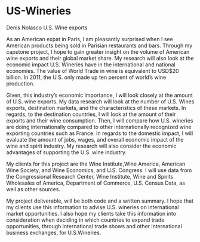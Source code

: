 # US-Wineries
Denis Nolasco
U.S. Wine exports 


As an American expat in Paris, I am pleasantly surprised when I see American products being sold in Parisian restaurants and bars.  Through my capstone project, I hope to gain greater insight on the volume of American wine exports and their global market share.   My research will also look at the economic impact U.S. Wineries have in the international and national economies.  The value of World Trade in wine is equivalent to USD$20 billion.  In 2011, the U.S. only made up ten percent of world’s wine production.  


Given, this industry’s economic importance, I will look closely at the amount of U.S. wine exports.  My data research will look at the number of U.S. Wines exports, destination markets, and the characteristics of these markets.  In regards, to the destination countries, I will look at the amount of their exports and their wine consumption. Then, I will compare how U.S. wineries are doing internationally compared to other internationally recognized wine exporting countries such as France.  In regards to the domestic impact,  I will evaluate the amount of jobs, wages, and overall economic impact of the wine and spirit industry.  My research will also consider the economic advantages of supporting the U.S. wine industry.


My clients for this project are the Wine Institute,Wine America, American Wine Society, and Wine Economics, and U.S. Congress.  I will use data from the Congressional Research Center, Wine Institute, Wine and Spirits Wholesales of America, Department of Commerce,  U.S. Census Data, as well as other sources.  


My project deliverable, will be both code and a written summary.  I hope that my clients use this information to advise U.S. wineries on international market opportunities.  I also hope my clients take this information into consideration when deciding in which countries to expand trade opportunities, through international trade shows and other international business exchanges, for U.S.Wineries.   

